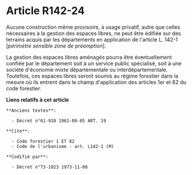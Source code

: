 # Article R142-24

Aucune construction même provisoire, à usage privatif, autre que celles nécessaires à la gestion des espaces libres, ne peut
être édifiée sur des terrains acquis par les départements en application de l'article L. 142-1 [*périmètre sensible zone de
préemption*].

La gestion des espaces libres aménagés pourra être éventuellement confiée par le département soit à un service public
spécialisé, soit à une société d'économie mixte départementale ou interdépartementale. Toutefois, ces espaces libres seront
soumis au régime forestier dans la mesure où ils entrent dans le champ d'application des articles 1er et 82 du code
forestier.

**Liens relatifs à cet article**

	**Anciens textes**:

	  - Décret n°61-910 1961-08-05 ART. 19

	**Cite**:

	  - Code forestier 1 ET 82
	  - Code de l'urbanisme - art. L142-1 (M)

	**Codifié par**:

	  - Décret n°73-1023 1973-11-08
